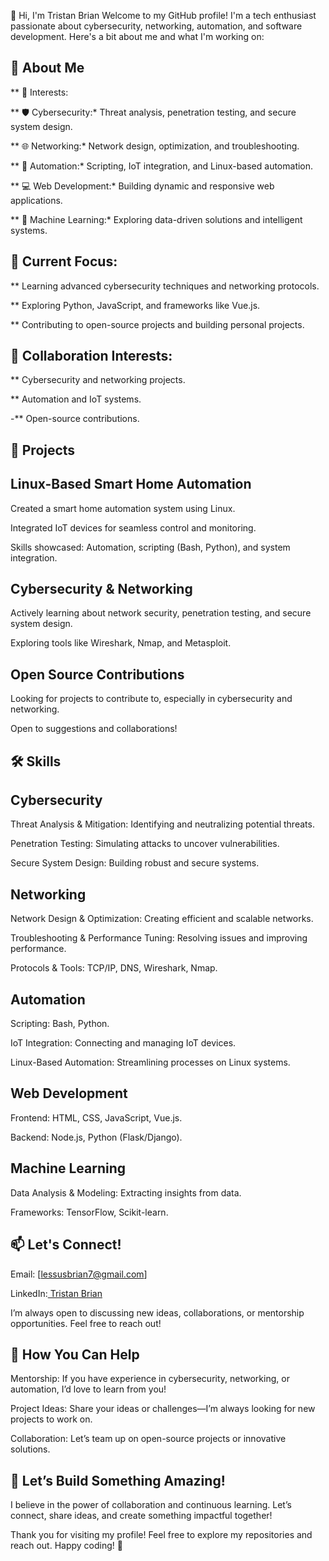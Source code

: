 👋 Hi, I'm Tristan Brian
Welcome to my GitHub profile! I'm a tech enthusiast passionate about cybersecurity, networking, automation, and software development. Here's a bit about me and what I'm working on:

## 🌟 About Me
** 👀 Interests: 

** 🛡️ Cybersecurity:* Threat analysis, penetration testing, and secure system design.

** 🌐 Networking:* Network design, optimization, and troubleshooting.

** 🤖 Automation:* Scripting, IoT integration, and Linux-based automation.

** 💻 Web Development:* Building dynamic and responsive web applications.

** 🤖 Machine Learning:* Exploring data-driven solutions and intelligent systems.

## 🌱 Current Focus:

** Learning advanced cybersecurity techniques and networking protocols.

** Exploring Python, JavaScript, and frameworks like Vue.js.

** Contributing to open-source projects and building personal projects.

## 💞 Collaboration Interests:

** Cybersecurity and networking projects.

** Automation and IoT systems.

-** Open-source contributions.

## 🚀 Projects
## Linux-Based Smart Home Automation
Created a smart home automation system using Linux.

Integrated IoT devices for seamless control and monitoring.

Skills showcased: Automation, scripting (Bash, Python), and system integration.

## Cybersecurity & Networking
Actively learning about network security, penetration testing, and secure system design.

Exploring tools like Wireshark, Nmap, and Metasploit.

## Open Source Contributions
Looking for projects to contribute to, especially in cybersecurity and networking.

Open to suggestions and collaborations!

## 🛠️ Skills
## Cybersecurity
Threat Analysis & Mitigation: Identifying and neutralizing potential threats.

Penetration Testing: Simulating attacks to uncover vulnerabilities.

Secure System Design: Building robust and secure systems.

##  Networking
Network Design & Optimization: Creating efficient and scalable networks.

Troubleshooting & Performance Tuning: Resolving issues and improving performance.

Protocols & Tools: TCP/IP, DNS, Wireshark, Nmap.

## Automation
Scripting: Bash, Python.

IoT Integration: Connecting and managing IoT devices.

Linux-Based Automation: Streamlining processes on Linux systems.

## Web Development
Frontend: HTML, CSS, JavaScript, Vue.js.

Backend: Node.js, Python (Flask/Django).

## Machine Learning
Data Analysis & Modeling: Extracting insights from data.

Frameworks: TensorFlow, Scikit-learn.

## 📫 Let's Connect!
Email: [lessusbrian7@gmail.com]

LinkedIn:[ Tristan Brian](https://www.linkedin.com/in/tristan-bryan-0986372b9/)

I’m always open to discussing new ideas, collaborations, or mentorship opportunities. Feel free to reach out!

## 🤝 How You Can Help
Mentorship: If you have experience in cybersecurity, networking, or automation, I’d love to learn from you!

Project Ideas: Share your ideas or challenges—I’m always looking for new projects to work on.

Collaboration: Let’s team up on open-source projects or innovative solutions.

## 🎉 Let’s Build Something Amazing!
I believe in the power of collaboration and continuous learning. Let’s connect, share ideas, and create something impactful together!

Thank you for visiting my profile! Feel free to explore my repositories and reach out. Happy coding! 🚀
